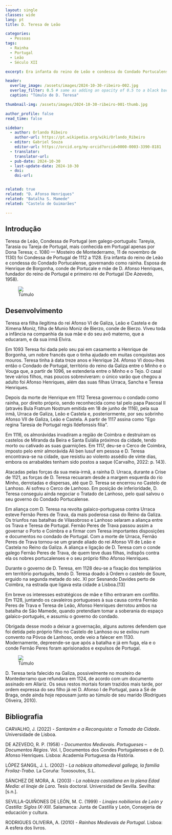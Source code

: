 ```yaml
---
layout: single
classes: wide
lang: pt
title: D. Teresa de Leão 

categories:
  - Pessoas
tags:
  - Rainha
  - Portugal
  - Leão
  - Século XII

excerpt: Era infanta do reino de Leão e condessa do Condado Portucalense, governando como rainha. Esposa de Henrique de Borgonha, conde de Portucale e mãe de D. Afonso Henriques.

header:
  overlay_image: /assets/images/2024-10-30-ribeiro-002.jpg
  overlay_filter: 0.5 # same as adding an opacity of 0.5 to a black background
  caption: "Túmulo de D. Teresa"

thumbnail-img: /assets/images/2024-10-30-ribeiro-001-thumb.jpg

author_profile: false
read_time: false

sidebar:
  - author: Orlando Ribeiro
    author-url: https://pt.wikipedia.org/wiki/Orlando_Ribeiro
  - editor: Gabriel Souza
    editor-url: https://orcid.org/my-orcid?orcid=0000-0003-3390-8181
  - translator: 
    translator-url:
  - pub-date: 2024-10-30
  - last-update-date: 2024-10-30
  - doi: 
    doi-url:


related: true
related: "D. Afonso Henriques"
related: "Batalha S. Mamede"
related: "Castelo de Guimarães"

---
```

## Introdução
Teresa de Leão, Condessa de Portugal (em galego-português: Tareyia, Tarasia ou Tareja de Portugal, mais conhecida em Portugal apenas por Dona Teresa; c. 1080 — Mosteiro de Montederramo, 11 de novembro de 1130) foi Condessa de Portugal de 1112 a 1128.
Era infanta do reino de Leão e condessa do Condado Portucalense, governando como rainha. Esposa de Henrique de Borgonha, conde de Portucale e mãe de D. Afonso Henriques, fundador do reino de Portugal e primeiro rei de Portugal (De Azevedo, 1958).

<figure>
    <a href="/assets/images/2024-10-30-ribeiro-001.jpg"><img src="/assets/images/2024-10-30-ribeiro-001.jpg"></a>
    <figcaption>Túmulo</figcaption>        
</figure>


## Desenvolvimento
Teresa era filha ilegítima do rei Afonso VI de Galiza, Leão e Castela e de Ximena Moniz, filha de Munio Moniz de Bierzo, conde de Bierzo. Viveu toda a infância na companhia da sua mãe e do seu avô materno, que a educaram, e da sua irmã Elvira.

Em 1093 Teresa foi dada pelo seu pai em casamento a Henrique de Borgonha, um nobre francês que o tinha ajudado em muitas conquistas aos mouros. Teresa tinha à data treze anos e Henrique 24. Afonso VI doou-lhes então o Condado de Portugal, território do reino da Galiza entre o Minho e o Vouga que, a partir de 1096, se estenderia entre o Minho e o Tejo. O casal teve vários filhos, mas poucos sobreviveram: o único varão que chegou a adulto foi Afonso Henriques, além das suas filhas Urraca, Sancha e Teresa Henriques.

Depois da morte de Henrique em 1112 Teresa governou o condado como rainha, por direito próprio, sendo reconhecida como tal pelo papa Pascoal II (através Bula Fratrum Nostrum emitida em 18 de junho de 1116), pela sua irmã, Urraca de Galiza, Leão e Castela e, posteriormente, por seu sobrinho Afonso VII de Galiza, Leão e Castela. A partir de 1117 assina como "Ego regina Taresia de Portugal regis Ildefonssis filia".

Em 1116, os almorávidas invadiram a região de Coimbra e destruíram os castelos de Miranda da Beira e Santa Eulália próximos da cidade, tendo morto ou cativado as suas guarnições. Em 1117, deu-se o Cerco de Coimbra, imposto pelo emir almorávida Ali ben Iusuf em pessoa e D. Teresa encontrava-se na cidade, que resistiu ao violento assédio de vinte dias, embora os arrabaldes tenham sido postos a saque (Carvalho, 2022: p. 143).

Atacadas pelas forças da sua meia-irmã, a rainha D. Urraca, durante a Crise de 1121, as forças de D. Teresa recuaram desde a margem esquerda do rio Minho, derrotadas e dispersas, até que D. Teresa se encerrou no Castelo de Lanhoso. Aí sofreu o Cerco de Lanhoso. Em posição de inferioridade, D. Teresa conseguiu ainda negociar o Tratado de Lanhoso, pelo qual salvou o seu governo do Condado Portucalense.

Em aliança com D. Teresa na revolta galaico-portuguesa contra Urraca esteve Fernão Peres de Trava, da mais poderosa casa do Reino da Galiza. Os triunfos nas batalhas de Vilasobroso e Lanhoso selaram a aliança entre os Trava e Teresa de Portugal. Fernão Peres de Trava passou assim a governar o Porto e Coimbra e a firmar com Teresa importantes disposições e documentos no condado de Portugal. Com a morte de Urraca, Fernão Peres de Trava tornou-se um grande aliado do rei Afonso VII de Leão e Castela no Reino da Galiza. A aliança e ligação de D. Teresa com o conde galego Fernão Peres de Trava, de quem teve duas filhas, indispôs contra ela os nobres portucalenses e o seu próprio filho Afonso Henriques.

Durante o governo de D. Teresa, em 1128 deu-se a fixação dos templários em território português, tendo D. Teresa doado à Ordem o castelo de Soure, erguido na segunda metade do séc. XI por Sesnando Davides perto de Coimbra, na estrada que ligava esta cidade a Lisboa.[13]

Em breve os interesses estratégicos de mãe e filho entraram em conflito. Em 1128, juntando os cavaleiros portugueses à sua causa contra Fernão Peres de Trava e Teresa de Leão, Afonso Henriques derrotou ambos na batalha de São Mamede, quando pretendiam tomar a soberania do espaço galaico-português, e assumiu o governo do condado.

Obrigada desse modo a deixar a governação, alguns autores defendem que foi detida pelo próprio filho no Castelo de Lanhoso ou se exilou num convento na Póvoa de Lanhoso, onde veio a falecer em 1130. Modernamente, depreende-se que após a batalha e já em fuga, ela e o conde Fernão Peres foram aprisionados e expulsos de Portugal.
<figure>
    <a href="/assets/images/2024-10-30-ribeiro-002.jpg"><img src="/assets/images/2024-10-30-ribeiro-002.jpg"></a>
    <figcaption>Túmulo</figcaption>
</figure>

D. Teresa teria falecido na Galiza, possivelmente no mosteiro de Montederramo que refundara em 1124, de acordo com um documento assinado em Allariz.
Os seus restos mortais foram trazidos mais tarde, por ordem expressa do seu filho já rei D. Afonso I de Portugal, para a Sé de Braga, onde ainda hoje repousam junto ao túmulo de seu marido (Rodrigues Oliveira, 2010).

## Bibliografia
CARVALHO, J. (2022) - *Santarém e a Reconquista: a Tomada da Cidade*. Universidade de Lisboa. 

DE AZEVEDO, R. P. (1958) - *Documentos Medievais. Portugueses – Documentos Régios*. Vol. I, Documentos dos Condes Portugalenses e de D. Afonso Henriques. Lisboa: Academia Portuguesa da História.

LÓPEZ SANGIL, J. L. (2002) - 	*La nobleza altomedieval gallega, la familia Froílaz-Traba*. La Coruña: Toxosoutos, S.L. 

SÁNCHEZ DE MORA, A. (2003) - *La nobleza castellana en la plena Edad Media: el linaje de Lara*. Tesis doctoral. Universidad de Sevilla. Sevilha: [s.n.]. 

SEVILLA-QUIÑONES DE LEÓN, M. C. (1999) - *Linajes nobiliarios de León y Castilla: Siglos IX-XIII*. Salamanca: Junta de Castilla y León, Consejería de educación y cultura.

RODRIGUES OLIVEIRA, A. (2010) - *Rainhas Medievais de Portugal*. Lisboa: A esfera dos livros. 
